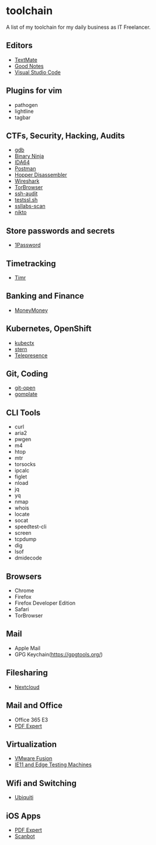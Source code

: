 # toolchain

A list of my toolchain for my daily business as IT Freelancer.

## Editors

- [TextMate](https://macromates.com/)
- [Good Notes](https://www.goodnotes.com/)
- [Visual Studio Code](https://code.visualstudio.com/)

## Plugins for vim

- pathogen
- lightline
- tagbar

## CTFs, Security, Hacking, Audits

- [gdb](https://www.gnu.org/software/gdb/)
- [Binary Ninja](https://binary.ninja/)
- [IDA64](https://www.hex-rays.com/products/ida/support/download.shtml)
- [Postman](https://www.getpostman.com/)
- [Hopper Disassembler](https://www.hopperapp.com/)
- [Wireshark](https://www.wireshark.org/)
- [TorBrowser](https://www.torproject.org/de/download/)
- [ssh-audit](https://github.com/arthepsy/ssh-audit)
- [testssl.sh](https://github.com/drwetter/testssl.sh)
- [ssllabs-scan](https://github.com/ssllabs/ssllabs-scan)
- [nikto](https://cirt.net/Nikto2)

## Store passwords and secrets

- [1Password](https://1password.com/de/)

## Timetracking

- [Timr](https://www.timr.com/)

## Banking and Finance

- [MoneyMoney](https://moneymoney-app.com/)

## Kubernetes, OpenShift

- [kubectx](https://github.com/ahmetb/kubectx)
- [stern](https://github.com/wercker/stern)
- [Telepresence](https://www.telepresence.io/)

## Git, Coding

- [git-open](https://github.com/paulirish/git-open)
- [gomplate](https://github.com/hairyhenderson/gomplate)

## CLI Tools

- curl
- aria2
- pwgen
- m4
- htop
- mtr
- torsocks
- ipcalc
- figlet
- nload
- jq
- yq
- nmap
- whois
- locate
- socat
- speedtest-cli
- screen
- tcpdump
- dig
- lsof
- dmidecode

## Browsers

- Chrome
- Firefox
- Firefox Developer Edition
- Safari
- TorBrowser

## Mail

- Apple Mail
- GPG Keychain(https://gpgtools.org/)

## Filesharing

- [Nextcloud](https://nextcloud.com/)

## Mail and Office

- Office 365 E3
- [PDF Expert](https://pdfexpert.com/de)

## Virtualization

- [VMware Fusion](https://www.vmware.com/de/products/fusion.html)
- [IE11 and Edge Testing Machines](https://developer.microsoft.com/en-us/microsoft-edge/tools/vms/)

## Wifi and Switching

- [Ubiquiti](https://www.ui.com/)

## iOS Apps

- [PDF Expert](https://pdfexpert.com/de)
- [Scanbot](https://scanbot.io/de/index.html)
